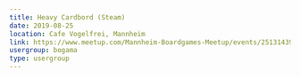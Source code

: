 ```yaml
---
title: Heavy Cardbord (Steam)
date: 2019-08-25
location: Cafe Vogelfrei, Mannheim
link: https://www.meetup.com/Mannheim-Boardgames-Meetup/events/251314395/
usergroup: bogama
type: usergroup
---
```

